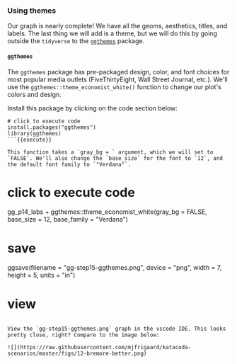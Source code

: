 ### Using themes

Our graph is nearly complete! We have all the geoms, aesthetics, titles, and labels. The last thing we will add is a theme, but we will do this by going outside the `tidyverse` to the [`ggthemes`](https://yutannihilation.github.io/allYourFigureAreBelongToUs/ggthemes/) package. 

#### `ggthemes` 

The `ggthemes` package has pre-packaged design, color, and font choices for most popular media outlets (FiveThirtyEight, Wall Street Journal, etc.). We'll use the `ggthemes::theme_economist_white()` function to change our plot's colors and design.

Install this package by clicking on the code section below:

```
# click to execute code
install.packages("ggthemes")
library(ggthemes)
```{{execute}}

This function takes a `gray_bg = ` argument, which we will set to `FALSE`. We'll also change the `base_size` for the font to `12`, and the default font family to `"Verdana"`.

```
# click to execute code
gg_p14_labs + ggthemes::theme_economist_white(gray_bg = FALSE, 
                                     base_size = 12, 
                                     base_family = "Verdana")

# save
ggsave(filename = "gg-step15-ggthemes.png", device = "png", 
       width = 7, height = 5, units = "in")
# view
```{{execute}}

View the `gg-step15-ggthemes.png` graph in the vscode IDE. This looks pretty close, right? Compare to the image below:

![](https://raw.githubusercontent.com/mjfrigaard/katacoda-scenarios/master/figs/12-bremore-better.png)
